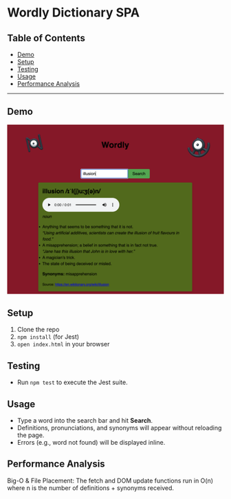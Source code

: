 # Wordly Dictionary SPA

## Table of Contents

- [Demo](#demo)  
- [Setup](#setup)  
- [Testing](#testing)  
- [Usage](#usage)  
- [Performance Analysis](#performanceanalysis)  
---

## Demo
![wordly demo](./assets/demo.png)

## Setup
1. Clone the repo
2. `npm install` (for Jest)
3. `open index.html` in your browser

## Testing
- Run `npm test` to execute the Jest suite.

## Usage
- Type a word into the search bar and hit **Search**.
- Definitions, pronunciations, and synonyms will appear without reloading the page.
- Errors (e.g., word not found) will be displayed inline.

## Performance Analysis
Big-O & File Placement:
The fetch and DOM update functions run in O(n) where n is the number of definitions + synonyms received. 
